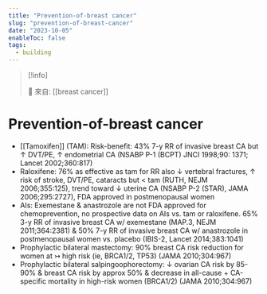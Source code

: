 ```yaml
---
title: "Prevention-of-breast cancer"
slug: "prevention-of-breast-cancer"
date: "2023-10-05"
enableToc: false
tags:
  - building
---
```


> [!info]
>
> 🌱 來自: [[breast cancer]]

# Prevention-of-breast cancer

- [[Tamoxifen]] (TAM): Risk-benefit: 43% 7-y RR of invasive breast CA but ↑ DVT/PE, ↑ endometrial CA (NSABP P-1 (BCPT) JNCI 1998;90: 1371; Lancet 2002;360:817)
- Raloxifene: 76% as effective as tam for RR also ↓ vertebral fractures, ↑ risk of stroke, DVT/PE, cataracts but < tam (RUTH, NEJM 2006;355:125), trend toward ↓ uterine CA (NSABP P-2 (STAR), JAMA 2006;295:2727), FDA approved in postmenopausal women
- AIs: Exemestane & anastrozole are not FDA approved for chemoprevention, no prospective data on AIs vs. tam or raloxifene. 65% 3-y RR of invasive breast CA w/ exemestane (MAP.3, NEJM 2011;364:2381) & 50% 7-y RR of invasive breast CA w/ anastrozole in postmenopausal women vs. placebo (IBIS-2, Lancet 2014;383:1041)
- Prophylactic bilateral mastectomy: 90% breast CA risk reduction for women at ↣ high risk (ie, BRCA1/2, TP53) (JAMA 2010;304:967)
- Prophylactic bilateral salpingoophorectomy: ↓ ovarian CA risk by 85-90% & breast CA risk by approx 50% & decrease in all-cause + CA-specific mortality in high-risk women (BRCA1/2) (JAMA 2010;304:967)
